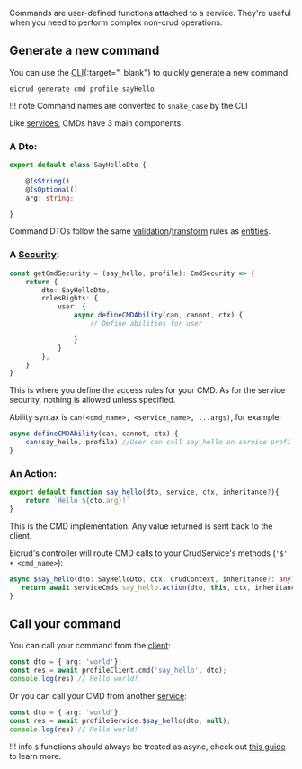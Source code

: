 Commands are user-defined functions attached to a service. They're useful when you need to perform complex non-crud operations.

## Generate a new command

You can use the [CLI](){:target="_blank"} to quickly generate a new command.

```
eicrud generate cmd profile sayHello
```
!!! note
    Command names are converted to `snake_case` by the CLI


Like [services](/services/definition), CMDs have 3 main components:

### A Dto:

```typescript title="services/profile/cmds/say_hello/say_hello.dto.ts"
export default class SayHelloDto {

    @IsString()
    @IsOptional()
    arg: string;

}
```

Command DTOs follow the same [validation](/services/validation)/[transform](/services/transform) rules as [entities](/services/entity).

### A [Security](/../security/definition):

```typescript title="services/profile/cmds/say_hello/say_hello.security.ts"
const getCmdSecurity = (say_hello, profile): CmdSecurity => { 
    return {
        dto: SayHelloDto,
        rolesRights: {
            user: {
                async defineCMDAbility(can, cannot, ctx) {
                    // Define abilities for user

                }
            }
        },
    }
}
```
This is where you define the access rules for your CMD. As for the service security, nothing is allowed unless specified.

Ability syntax is `can(<cmd_name>, <service_name>, ...args)`, for example:
```typescript
async defineCMDAbility(can, cannot, ctx) {
    can(say_hello, profile) //User can call say_hello on service profile
}
```

### An Action:
```typescript title="services/profile/cmds/sayhello/sayhello.action.ts"
export default function say_hello(dto, service, ctx, inheritance?){
    return `Hello ${dto.arg}!`
}
```
This is the CMD implementation. Any value returned is sent back to the client.

Eicrud's controller will route CMD calls to your CrudService's methods (`'$' + <cmd_name>`):
```typescript title="services/profile/profile.service.ts"
async $say_hello(dto: SayHelloDto, ctx: CrudContext, inheritance?: any) {
   return await serviceCmds.say_hello.action(dto, this, ctx, inheritance);
}
```
## Call your command

You can call your command from the [client]():
```typescript 
const dto = { arg: 'world'};
const res = await profileClient.cmd('say_hello', dto);
console.log(res) // Hello world!
```

Or you can call your CMD from another [service](definition.md#import-your-service):
```typescript 
const dto = { arg: 'world'};
const res = await profileService.$say_hello(dto, null);
console.log(res) // Hello world!
```

!!! info
    `$` functions should always be treated as async, check out [this guide](../microservices/dollar-functions.md) to learn more.